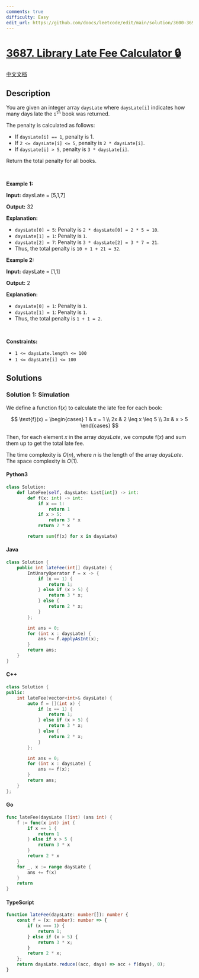 ```yaml
---
comments: true
difficulty: Easy
edit_url: https://github.com/doocs/leetcode/edit/main/solution/3600-3699/3687.Library%20Late%20Fee%20Calculator/README_EN.md
---
```


<!-- problem:start -->

# [3687. Library Late Fee Calculator 🔒](https://leetcode.com/problems/library-late-fee-calculator)

[中文文档](/solution/3600-3699/3687.Library%20Late%20Fee%20Calculator/README.md)

## Description

<!-- description:start -->

<p>You are given an integer array <code>daysLate</code> where <code>daysLate[i]</code> indicates how many days late the <code>i<sup>th</sup></code> book was returned.</p>

<p>The penalty is calculated as follows:</p>

<ul>
	<li>If <code>daysLate[i] == 1</code>, penalty is 1.</li>
	<li>If <code>2 &lt;= daysLate[i] &lt;= 5</code>, penalty is <code>2 * daysLate[i]</code>.</li>
	<li>If <code>daysLate[i] &gt; 5</code>, penalty is <code>3 * daysLate[i]</code>.</li>
</ul>

<p>Return the total penalty for all books.</p>

<p>&nbsp;</p>
<p><strong class="example">Example 1:</strong></p>

<div class="example-block">
<p><strong>Input:</strong> <span class="example-io">daysLate = [5,1,7]</span></p>

<p><strong>Output:</strong> <span class="example-io">32</span></p>

<p><strong>Explanation:</strong></p>

<ul>
	<li><code>daysLate[0] = 5</code>: Penalty is <code>2 * daysLate[0] = 2 * 5 = 10</code>.</li>
	<li><code>daysLate[1] = 1</code>: Penalty is <code>1</code>.</li>
	<li><code>daysLate[2] = 7</code>: Penalty is <code>3 * daysLate[2] = 3 * 7 = 21</code>.</li>
	<li>Thus, the total penalty is <code>10 + 1 + 21 = 32</code>.</li>
</ul>
</div>

<p><strong class="example">Example 2:</strong></p>

<div class="example-block">
<p><strong>Input:</strong> <span class="example-io">daysLate = [1,1]</span></p>

<p><strong>Output:</strong> <span class="example-io">2</span></p>

<p><strong>Explanation:</strong></p>

<ul>
	<li><code>daysLate[0] = 1</code>: Penalty is <code>1</code>.</li>
	<li><code>daysLate[1] = 1</code>: Penalty is <code>1</code>.</li>
	<li>Thus, the total penalty is <code>1 + 1 = 2</code>.</li>
</ul>
</div>

<p>&nbsp;</p>
<p><strong>Constraints:</strong></p>

<ul>
	<li><code>1 &lt;= daysLate.length &lt;= 100</code></li>
	<li><code>1 &lt;= daysLate[i] &lt;= 100</code></li>
</ul>

<!-- description:end -->

## Solutions

<!-- solution:start -->

### Solution 1: Simulation

We define a function $\text{f}(x)$ to calculate the late fee for each book:

$$
\text{f}(x) = \begin{cases}
1 & x = 1 \\
2x & 2 \leq x \leq 5 \\
3x & x > 5
\end{cases}
$$

Then, for each element $x$ in the array $\textit{daysLate}$, we compute $\text{f}(x)$ and sum them up to get the total late fee.

The time complexity is $O(n)$, where $n$ is the length of the array $\textit{daysLate}$. The space complexity is $O(1)$.

<!-- tabs:start -->

#### Python3

```python
class Solution:
    def lateFee(self, daysLate: List[int]) -> int:
        def f(x: int) -> int:
            if x == 1:
                return 1
            if x > 5:
                return 3 * x
            return 2 * x

        return sum(f(x) for x in daysLate)
```

#### Java

```java
class Solution {
    public int lateFee(int[] daysLate) {
        IntUnaryOperator f = x -> {
            if (x == 1) {
                return 1;
            } else if (x > 5) {
                return 3 * x;
            } else {
                return 2 * x;
            }
        };

        int ans = 0;
        for (int x : daysLate) {
            ans += f.applyAsInt(x);
        }
        return ans;
    }
}
```

#### C++

```cpp
class Solution {
public:
    int lateFee(vector<int>& daysLate) {
        auto f = [](int x) {
            if (x == 1) {
                return 1;
            } else if (x > 5) {
                return 3 * x;
            } else {
                return 2 * x;
            }
        };

        int ans = 0;
        for (int x : daysLate) {
            ans += f(x);
        }
        return ans;
    }
};
```

#### Go

```go
func lateFee(daysLate []int) (ans int) {
	f := func(x int) int {
		if x == 1 {
			return 1
		} else if x > 5 {
			return 3 * x
		}
		return 2 * x
	}
	for _, x := range daysLate {
		ans += f(x)
	}
	return
}
```

#### TypeScript

```ts
function lateFee(daysLate: number[]): number {
    const f = (x: number): number => {
        if (x === 1) {
            return 1;
        } else if (x > 5) {
            return 3 * x;
        }
        return 2 * x;
    };
    return daysLate.reduce((acc, days) => acc + f(days), 0);
}
```

<!-- tabs:end -->

<!-- solution:end -->

<!-- problem:end -->
